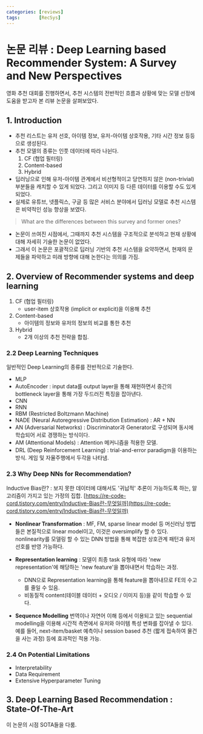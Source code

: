 ```yaml
---
categories: [reviews]
tags:       [RecSys]
---
```


# 논문 리뷰 : Deep Learning based Recommender System: A Survey and New Perspectives

영화 추천 대회를 진행하면서, 추천 시스템의 전반적인 흐름과 상황에 맞는 모델 선정에 도움을 받고자 본 리뷰 논문을 살펴보았다.

## 1. Introduction
- 추천 리스트는 유저 선호, 아이템 정보, 유저-아이템 상호작용, 기타 시간 정보 등등으로 생성된다.
- 추천 모델의 종류는 인풋 데이터에 따라 나뉜다.
    1. CF (협업 필터링)
    2. Content-based
    3. Hybrid
- 딥러닝으로 인해 유저-아이템 관계에서 비선형적이고 당연하지 않은 (non-trivial) 부분들을 캐치할 수 있게 되었다. 그리고 이미지 등 다른 데이터를 이용할 수도 있게 되었다.
- 실제로 유튜브, 넷플릭스, 구글 등 많은 서비스 분야에서 딥러닝 모델로 추천 시스템은 비약적인 성능 향상을 보였다.

> What are the differences between this survey and former ones?
- 논문이 쓰여진 시점에서, 그때까지 추천 시스템을 구조적으로 분석하고 현재 상황에 대해 자세히 기술한 논문이 없었다.
- 그래서 이 논문은 포괄적으로 딥러닝 기반의 추천 시스템을 요약하면서, 현재의 문제들을 파악하고 미래 방향에 대해 논한다는 의의를 가짐.

## 2. Overview of Recommender systems and deep learning
 1. CF (협업 필터링)
    - user-item 상호작용 (implicit or explicit)을 이용해 추천
2. Content-based
    - 아이템의 정보와 유저의 정보의 비교를 통한 추천
3. Hybrid
    - 2개 이상의 추천 전략을 합침.

### 2.2 Deep Learning Techniques
일반적인 Deep Learning의 종류를 전반적으로 기술한다.
- MLP
- AutoEncoder : input data를 output layer을 통해 재현하면서 중간의 bottleneck layer을 통해 가장 두드러진 특징을 잡아낸다.
- CNN
- RNN
- RBM (Restricted Boltzmann Machine)
- NADE (Neural Autoregressive Distribution Estimation) : AR + NN 
- AN (Adversarial Networks) : Discriminator과 Generator로 구성되며 동시에 학습되어 서로 경쟁하는 방식이다.
- AM (Attentional Models) : Attention 메커니즘을 적용한 모델.
- DRL (Deep Reinforcement Learning) : trial-and-error paradigm을 이용하는 방식. 게임 및 자율주행에서 두각을 나타냄.

### 2.3 Why Deep NNs for Recommendation?
Inductive Bias란?
:  보지 못한 데이터에 대해서도 '귀납적' 추론이 가능하도록 하는, 알고리즘이 가지고 있는 가정의 집합.
[https://re-code-cord.tistory.com/entry/Inductive-Bias란-무엇일까](https://re-code-cord.tistory.com/entry/Inductive-Bias란-무엇일까)

- **Nonlinear Transformation** : 
MF, FM, sparse linear model 등 머신러닝 방법들은 본질적으로 linear model이고, 이것은 oversimplify 할 수 있다. nonlinearity를 모델링 할 수 있는 DNN 방법을 통해 복잡한 상호관계 패턴과 유저 선호를 반영 가능하다.

- **Representation learning** 
: 모델이 최종 task 유형에 따라 'new representation'에 해당하는 'new feature'을 뽑아내면서 학습하는 과정.
    - DNN으로 Representation learning을 통해 feature을 뽑아내므로 FE의 수고를 줄일 수 있음.
    - 비동질적 content(테이블 데이터 + 오디오 / 이미지 등)을 같이 학습할 수 있다.

- **Sequence Modelling**
번역이나 자연어 이해 등에서 이용되고 있는 sequential modelling을 이용해 시간적 측면에서 유저와 아이템 특성 변화를 잡아낼 수 있다. 
예를 들어, next-item/basket 예측이나 session based 추천 (짧게 접속하여 물건을 사는 과정) 등에 효과적인 적용 가능.

### 2.4 On Potential Limitations
- Interpretability
- Data Requirement
- Extensive Hyperparameter Tuning

## 3. Deep Learning Based Recommendation : State-Of-The-Art
이 논문의 시점 SOTA들을 다룸.
